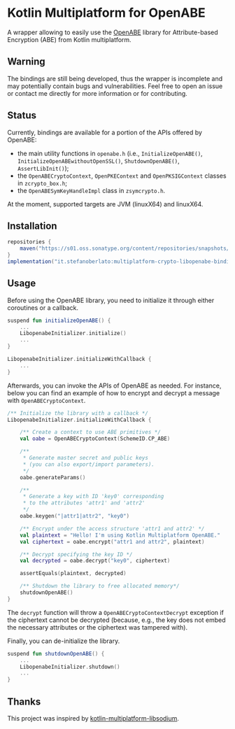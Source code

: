 # Kotlin Multiplatform for OpenABE

A wrapper allowing to easily use the [OpenABE](https://github.com/zeutro/openabe) library for Attribute-based Encryption (ABE) from Kotlin multiplatform.


## Warning

The bindings are still being developed, thus the wrapper is incomplete and may potentially contain bugs and vulnerabilities. Feel free to open an issue or contact me directly for more information or for contributing.


## Status

Currently, bindings are available for a portion of the APIs offered by OpenABE:
* the main utility functions in `openabe.h` (i.e., `InitializeOpenABE()`, `InitializeOpenABEwithoutOpenSSL()`, `ShutdownOpenABE()`, `AssertLibInit()`);
* the `OpenABECryptoContext`, `OpenPKEContext` and `OpenPKSIGContext` classes in `zcrypto_box.h`;
* the `OpenABESymKeyHandleImpl` class in `zsymcrypto.h`.

At the moment, supported targets are JVM (linuxX64) and linuxX64.


## Installation

```gradle
repositories {
    maven("https://s01.oss.sonatype.org/content/repositories/snapshots/")
}
implementation("it.stefanoberlato:multiplatform-crypto-libopenabe-bindings:0.0.15-SNAPSHOT")
```

## Usage

Before using the OpenABE library, you need to initialize it through either coroutines or a callback.

```kotlin
suspend fun initializeOpenABE() {
    ...
    LibopenabeInitializer.initialize()
    ...
}
```

```kotlin
LibopenabeInitializer.initializeWithCallback {
    ... 
}
```

Afterwards, you can invoke the APIs of OpenABE as needed. For instance, below you can find an example of how to encrypt and decrypt a message with `OpenABECryptoContext`.

```kotlin
/** Initialize the library with a callback */
LibopenabeInitializer.initializeWithCallback {

    /** Create a context to use ABE primitives */
    val oabe = OpenABECryptoContext(SchemeID.CP_ABE)

    /**
     * Generate master secret and public keys
     * (you can also export/import parameters).
     */
    oabe.generateParams()

    /**
     * Generate a key with ID 'key0' corresponding
     * to the attributes 'attr1' and 'attr2'
     */
    oabe.keygen("|attr1|attr2", "key0")

    /** Encrypt under the access structure 'attr1 and attr2' */
    val plaintext = "Hello! I'm using Kotlin Multiplatform OpenABE."
    val ciphertext = oabe.encrypt("attr1 and attr2", plaintext)

    /** Decrypt specifying the key ID */
    val decrypted = oabe.decrypt("key0", ciphertext)

    assertEquals(plaintext, decrypted)

    /** Shutdown the library to free allocated memory*/
    shutdownOpenABE()
}
```

The `decrypt` function will throw a `OpenABECryptoContextDecrypt` exception if the ciphertext cannot be decrypted (because, e.g., the key does not embed the necessary attributes or the ciphertext was tampered with).

Finally, you can de-initialize the library.

```kotlin
suspend fun shutdownOpenABE() {
    ...
    LibopenabeInitializer.shutdown()
    ...
}
```


## Thanks

This project was inspired by [kotlin-multiplatform-libsodium](https://github.com/ionspin/kotlin-multiplatform-libsodium).
